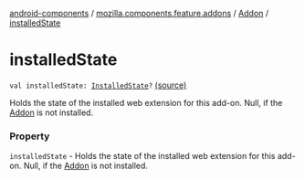 [android-components](../../index.md) / [mozilla.components.feature.addons](../index.md) / [Addon](index.md) / [installedState](./installed-state.md)

# installedState

`val installedState: `[`InstalledState`](-installed-state/index.md)`?` [(source)](https://github.com/mozilla-mobile/android-components/blob/master/components/feature/addons/src/main/java/mozilla/components/feature/addons/Addon.kt#L51)

Holds the state of the installed web extension for this add-on. Null, if
the [Addon](index.md) is not installed.

### Property

`installedState` - Holds the state of the installed web extension for this add-on. Null, if
the [Addon](index.md) is not installed.